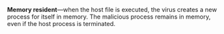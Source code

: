 **Memory resident**—when the host file is executed, the virus creates a new process for itself in memory. The malicious process remains in memory, even if the host process is terminated.